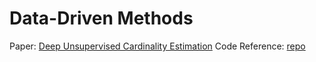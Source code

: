 # Data-Driven Methods

Paper: [Deep Unsupervised Cardinality Estimation](http://www.vldb.org/pvldb/vol13/p279-yang.pdf)
Code Reference: [repo](https://github.com/naru-project/naru)
